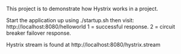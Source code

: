 This project is to demonstrate how Hystrix works in a project.

Start the application up using ./startup.sh then visit:
http://localhost:8080/helloworld
1 = successful response.
2 = circuit breaker failover response.

Hystrix stream is found at
http://localhost:8080/hystrix.stream
